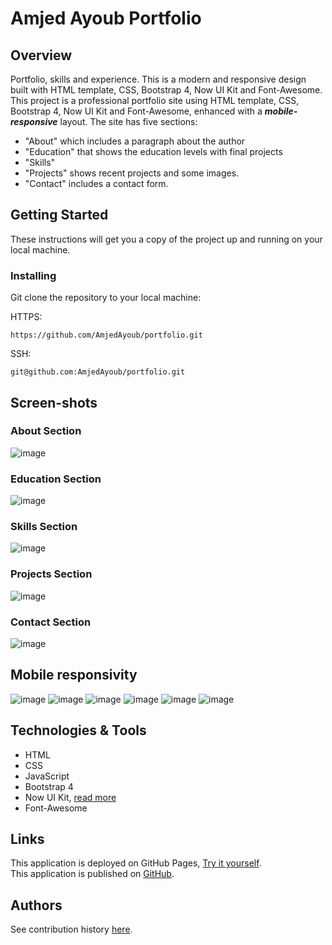 # Amjed Ayoub Portfolio

## Overview
Portfolio, skills and experience. This is a modern and responsive design built with HTML template, CSS, Bootstrap 4, Now UI Kit and Font-Awesome.
This project is a professional portfolio site using HTML template, CSS, Bootstrap 4, Now UI Kit and Font-Awesome, enhanced with a ***mobile-responsive*** layout. The site has five sections:
* "About" which includes a paragraph about the author
* "Education" that shows the education levels with final projects
* "Skills"
* "Projects" shows recent projects and some images.
* "Contact" includes a contact form.

## Getting Started
These instructions will get you a copy of the project up and running on your local machine.

### Installing
Git clone the repository to your local machine:

HTTPS:
```
https://github.com/AmjedAyoub/portfolio.git
```
SSH:
```
git@github.com:AmjedAyoub/portfolio.git
```

## Screen-shots

### About Section
![image](./assets/img/socialPrev.PNG)

### Education Section
![image](./assets/img/2.PNG)

### Skills Section
![image](./assets/img/3.PNG)

### Projects Section
![image](./assets/img/4.PNG)

### Contact Section
![image](./assets/img/5.PNG)

## Mobile responsivity
![image](./assets/img/m1.PNG)
![image](./assets/img/m2.PNG)
![image](./assets/img/m3.PNG)
![image](./assets/img/m4.PNG)
![image](./assets/img/m5.PNG)
![image](./assets/img/m6.PNG)

## Technologies & Tools
* HTML  
* CSS
* JavaScript
* Bootstrap 4
* Now UI Kit, [read more](./README-now-ui-kit.md)
* Font-Awesome

## Links
This application is deployed on GitHub Pages, [Try it yourself](https://amjedayoub.github.io/portfolio/).\
This application is published on [GitHub](https://github.com/AmjedAyoub/portfolio).

## Authors
See contribution history [here](https://github.com/AmjedAyoub/portfolio/graphs/contributors).